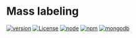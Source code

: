 # Mass labeling

[![version](https://img.shields.io/badge/version-1.0.0-brightgreen.svg)](https://github.com/ukitgroup/mass-labeling/tree/v1.0.0)
[![License](https://img.shields.io/badge/License-Apache%202.0-yellow.svg)](https://opensource.org/licenses/Apache-2.0)
[![node](https://img.shields.io/badge/node-v8.9.4-brightgreen.svg)](https://nodejs.org/)
[![npm](https://img.shields.io/badge/npm-v5.6.0-red.svg)](https://npmjs.com/)
[![mongodb](https://img.shields.io/badge/mongo-3.6-green.svg)](https://mongodb.com/)
